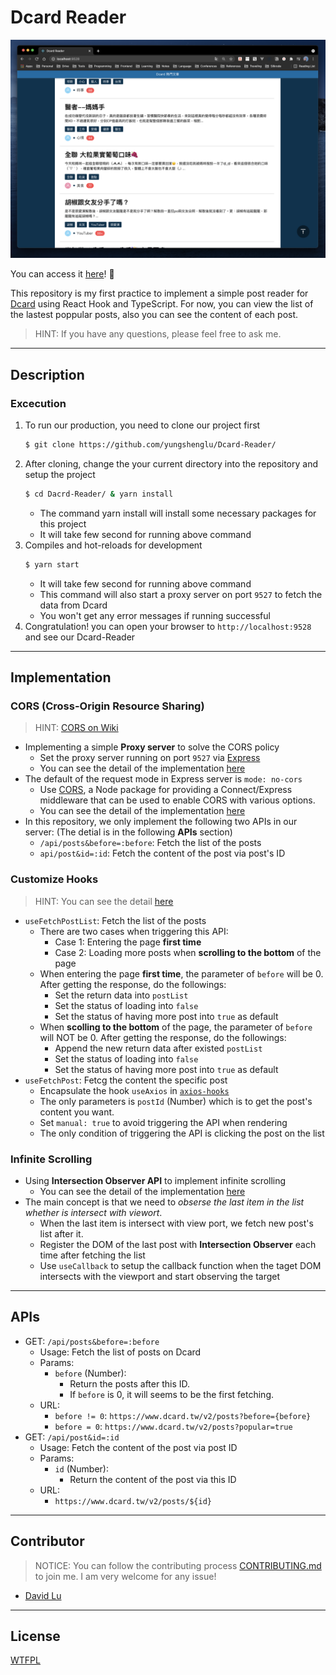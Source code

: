 # Dcard Reader

![](./assets/img/Demo.png)

You can access it [here]()! :rocket:

This repository is my first practice to implement a simple post reader for [Dcard](https://www.dcard.tw) using React Hook and TypeScript. For now, you can view the list of the lastest poppular posts, also you can see the content of each post.

> HINT: If you have any questions, please feel free to ask me.

---

## Description

### Excecution

1. To run our production, you need to clone our project first
   ```bash
   $ git clone https://github.com/yungshenglu/Dcard-Reader/
   ```
2. After cloning, change the your current directory into the repository and setup the project
   ```bash
   $ cd Dacrd-Reader/ & yarn install
   ```
   - The command yarn install will install some necessary packages for this project
   - It will take few second for running above command
3. Compiles and hot-reloads for development
   ```bash
   $ yarn start
   ```
   - It will take few second for running above command
   - This command will also start a proxy server on port `9527` to fetch the data from Dcard
   - You won't get any error messages if running successful
4. Congratulation! you can open your browser to `http://localhost:9528` and see our Dcard-Reader

---

## Implementation

### CORS (Cross-Origin Resource Sharing)

> HINT: [CORS on Wiki](https://en.wikipedia.org/wiki/Cross-origin_resource_sharing)

- Implementing a simple **Proxy server** to solve the CORS policy
   - Set the proxy server running on port `9527` via [Express](https://expressjs.com/)
   - You can see the detail of the implementation [here](./app.js)
- The default of the request mode in Express server is `mode: no-cors`
   - Use [CORS](https://www.npmjs.com/package/cors), a Node package for providing a Connect/Express middleware that can be used to enable CORS with various options.
   - You can see the detail of the implementation [here](./app.js)
- In this repository, we only implement the following two APIs in our server: (The detial is in the following **APIs** section)
   - `/api/posts&before=:before`: Fetch the list of the posts
   - `api/post&id=:id`: Fetch the content of the post via post's ID

### Customize Hooks

> HINT: You can see the detail [here](./src/hooks)

- `useFetchPostList`: Fetch the list of the posts
   - There are two cases when triggering this API:
      - Case 1: Entering the page **first time**
      - Case 2: Loading more posts when **scrolling to the bottom** of the page
   - When entering the page **first time**, the parameter of `before` will be 0. After getting the response, do the followings:
      - Set the return data into `postList`
      - Set the status of loading into `false`
      - Set the status of having more post into `true` as default
   - When **scolling to the bottom** of the page, the parameter of `before` will NOT be 0. After getting the response, do the followings:
      - Append the new return data after existed `postList`
      - Set the status of loading into `false`
      - Set the status of having more post into `true` as default
- `useFetchPost`: Fetcg the content the specific post
   - Encapsulate the hook `useAxios` in [`axios-hooks`](https://www.npmjs.com/package/axios-hooks)
   - The only parameters is `postId` (Number) which is to get the post's content you want.
   - Set `manual: true` to avoid triggering the API when rendering
   - The only condition of triggering the API is clicking the post on the list

### Infinite Scrolling

- Using **Intersection Observer API** to implement infinite scrolling
   - You can see the detail of the implementation [here](./src/views/Home/Home.tsx)
- The main concept is that we need to *obserse the last item in the list whether is intersect with viewort*.
   - When the last item is intersect with view port, we fetch new post's list after it.
   - Register the DOM of the last post with **Intersection Observer** each time after fetching the list
   - Use `useCallback` to setup the callback function when the taget DOM intersects with the viewport and start observing the target

---
## APIs

- GET: `/api/posts&before=:before`
   - Usage: Fetch the list of posts on Dcard
   - Params:
      - `before` (Number):
         - Return the posts after this ID.
         - If `before` is 0, it will seems to be the first fetching.
   - URL:
      - `before != 0`: `https://www.dcard.tw/v2/posts?before={before}`
      - `before = 0`: `https://www.dcard.tw/v2/posts?popular=true`
- GET: `/api/post&id=:id`
   - Usage: Fetch the content of the post via post ID
   - Params:
      - `id` (Number):
         - Return the content of the post via this ID
   - URL:
      - `https://www.dcard.tw/v2/posts/${id}`

---

## Contributor

> NOTICE: You can follow the contributing process [CONTRIBUTING.md](CONTRIBUTING.md) to join me. I am very welcome for any issue!

- [David Lu](https://github.com/yungshenglu)

---

## License

[WTFPL](LICENSE)
